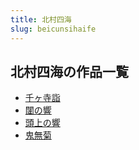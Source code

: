 ```yaml
---
title: 北村四海
slug: beicunsihaife
---
```


## 北村四海の作品一覧

- [千ヶ寺詣](qiankesiyi-13b)
- [闥の響](tanoxiang-25c)
- [頭上の響](toushangnoxiang-0f4)
- [鬼無菊](guiwuju-594)
